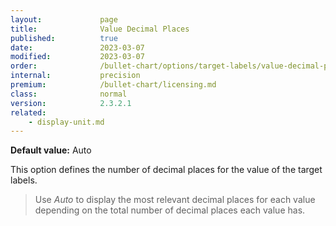 ```yaml
---
layout:             page
title:              Value Decimal Places
published:          true
date:               2023-03-07
modified:   	    2023-03-07
order:              /bullet-chart/options/target-labels/value-decimal-places
internal:           precision
premium:            /bullet-chart/licensing.md
class:              normal
version:            2.3.2.1
related:
    - display-unit.md
---
```

**Default value:** Auto

This option defines the number of decimal places for the value of the target labels. 

> Use *Auto* to display the most relevant decimal places for each value depending on the total number of decimal places each value has.